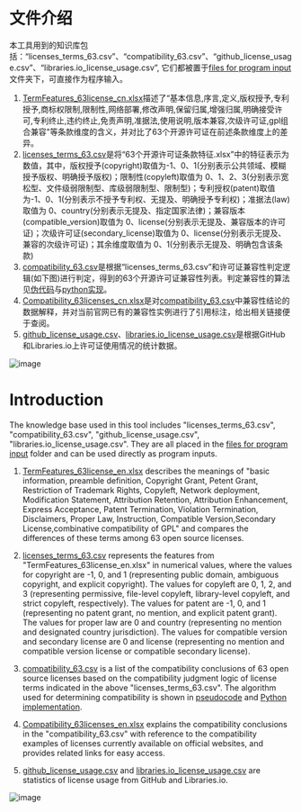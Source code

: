 # 文件介绍
本工具用到的知识库包括：“licenses_terms_63.csv”、“compatibility_63.csv”、“github_license_usage.csv”、“libraries.io_license_usage.csv”, 它们都被置于[files for program input](./files%20used%20for%20program%20input/)文件夹下，可直接作为程序输入。

1. [TermFeatures_63license_cn.xlsx](./TermFeatures_63license_cn.xlsx)描述了“基本信息,序言,定义,版权授予,专利授予,商标权限制,限制性,网络部署,修改声明,保留归属,增强归属,明确接受许可,专利终止,违约终止,免责声明,准据法,使用说明,版本兼容,次级许可证,gpl组合兼容"等条款维度的含义，并对比了63个开源许可证在前述条款维度上的差异。   
2. [licenses_terms_63.csv](./files%20used%20for%20program%20input/licenses_terms_63.csv)是将“63个开源许可证条款特征.xlsx”中的特征表示为数值，其中，版权授予(copyright)取值为-1、0、1(分别表示公共领域、模糊授予版权、明确授予版权)；限制性(copyleft)取值为 0、1、2、3(分别表示宽松型、文件级弱限制型、库级弱限制型、限制型)；专利授权(patent)取值为-1、0、1(分别表示不授予专利权、无提及、明确授予专利权)；准据法(law)取值为 0、country(分别表示无提及、指定国家法律)；兼容版本(compatible_version)取值为 0、license(分别表示无提及、兼容版本的许可证)；次级许可证(secondary_license)取值为 0、license(分别表示无提及、兼容的次级许可证)；其余维度取值为 0、1(分别表示无提及、明确包含该条款)   
3. [compatibility_63.csv](./files%20used%20for%20program%20input/compatibility_63.csv)是根据“licenses_terms_63.csv”和许可证兼容性判定逻辑(如下图)进行判定，得到的63个开源许可证兼容性列表。判定兼容性的算法见[伪代码](../appendix/compatibility_algorithm.pdf)与[python实现](https://github.com/osslab-pku/OSSLSelection/blob/main/OSSLSelection/scripts/compatibility_63.py)。          
4. [Compatibility_63licenses_cn.xlsx](./Compatibility_63licenses_cn.xlsx)是对[compatibility_63.csv](./files%20used%20for%20program%20input/compatibility_63.csv)中兼容性结论的数据解释，并对当前官网已有的兼容性实例进行了引用标注，给出相关链接便于查阅。  
5. [github_license_usage.csv](./files%20used%20for%20program%20input/github_license_usage.csv)、[libraries.io_license_usage.csv](./files%20used%20for%20program%20input/libraries.io_license_usage.csv)是根据GitHub和Libraries.io上许可证使用情况的统计数据。   


![image](https://github.com/osslab-pku/OSSLSelection/assets/24621557/b37a4793-9333-418f-b8cb-dc5b80505367)
    


# Introduction
The knowledge base used in this tool includes "licenses_terms_63.csv", "compatibility_63.csv", "github_license_usage.csv", "libraries.io_license_usage.csv". They are all placed in the [files for program input](./files%20used%20for%20program%20input/) folder and can be used directly as program inputs.


1. [TermFeatures_63license_en.xlsx](./TermFeatures_63license_en.xlsx) describes the meanings of "basic information, preamble	definition, Copyright Grant, Petent Grant, Restriction of Trademark Rights, Copyleft, Network deployment, Modification Statement, Attribution Retention, Attribution Enhancement,	Express Acceptance, Patent Termination, Violation Termination,	Disclaimers, Proper Law, Instruction, Compatible Version,Secondary License,combinative compatibility of GPL" and compares the differences of these terms among 63 open source licenses.
2. [licenses_terms_63.csv](./files%20used%20for%20program%20input/licenses_terms_63.csv) represents the features from "TermFeatures_63license_en.xlsx" in numerical values, where the values for copyright are -1, 0, and 1 (representing public domain, ambiguous copyright, and explicit copyright). The values for copyleft are 0, 1, 2, and 3 (representing permissive, file-level copyleft, library-level copyleft, and strict copyleft, respectively). The values for patent are -1, 0, and 1 (representing no patent grant, no mention, and explicit patent grant). The values for proper law are 0 and country (representing no mention and designated country jurisdiction). The values for compatible version and secondary license are 0 and license (representing no mention and compatible version license or compatible secondary license).

3. [compatibility_63.csv](./files%20used%20for%20program%20input/compatibility_63.csv) is a list of the compatibility conclusions of 63 open source licenses based on the compatibility judgment logic of license terms indicated in the above "licenses_terms_63.csv". The algorithm used for determining compatibility is shown in [pseudocode](../appendix/compatibility_algorithm.pdf) and [Python implementation](https://github.com/osslab-pku/OSSLSelection/blob/main/OSSLSelection/scripts/compatibility_63.py).

4. [Compatibility_63licenses_en.xlsx](./Compatibility_63licenses_en.xlsx) explains the compatibility conclusions in the "compatibility_63.csv" with reference to the compatibility examples of licenses currently available on official websites, and provides related links for easy access.

5. [github_license_usage.csv](./files%20used%20for%20program%20input/github_license_usage.csv) and [libraries.io_license_usage.csv](./files%20used%20for%20program%20input/libraries.io_license_usage.csv) are statistics of license usage from GitHub and Libraries.io.

![image](https://github.com/osslab-pku/OSSLSelection/assets/24621557/b37a4793-9333-418f-b8cb-dc5b80505367)
    

